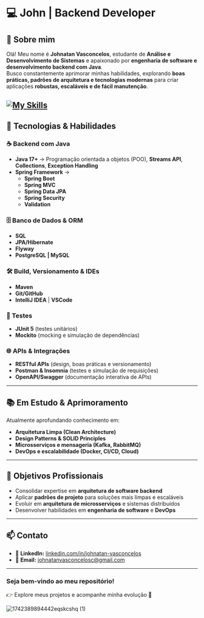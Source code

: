 # 💻 John | Backend Developer

## 👋 Sobre mim
Olá! Meu nome é **Johnatan Vasconcelos**, estudante de **Análise e Desenvolvimento de Sistemas** e apaixonado por **engenharia de software e desenvolvimento backend com Java**.  
Busco constantemente aprimorar minhas habilidades, explorando **boas práticas, padrões de arquitetura e tecnologias modernas** para criar aplicações **robustas, escaláveis e de fácil manutenção**.

[![My Skills](https://skillicons.dev/icons?i=java,spring,postgres,git,mysql,github,html,css,maven,postman,idea,vscode,js)](https://skillicons.dev)
---

## 🚀 Tecnologias & Habilidades

### ☕ Backend com Java
- **Java 17+** → Programação orientada a objetos (POO), **Streams API**, **Collections**, **Exception Handling**  
- **Spring Framework** →  
  - **Spring Boot** 
  - **Spring MVC**  
  - **Spring Data JPA**  
  - **Spring Security**  
  - **Validation**

### 🗄️ Banco de Dados & ORM
- **SQL**  
- **JPA/Hibernate**  
- **Flyway**  
- **PostgreSQL | MySQL**

### 🛠️ Build, Versionamento & IDEs
- **Maven** 
- **Git/GitHub**  
- **IntelliJ IDEA** | **VSCode**

### 🧪 Testes
- **JUnit 5** (testes unitários)  
- **Mockito** (mocking e simulação de dependências)  

### 🌐 APIs & Integrações
- **RESTful APIs** (design, boas práticas e versionamento)  
- **Postman & Insomnia** (testes e simulação de requisições)  
- **OpenAPI/Swagger** (documentação interativa de APIs)

---

## 📚 Em Estudo & Aprimoramento
Atualmente aprofundando conhecimento em:
- **Arquitetura Limpa (Clean Architecture)**  
- **Design Patterns & SOLID Principles**  
- **Microsserviços e mensageria (Kafka, RabbitMQ)**  
- **DevOps e escalabilidade (Docker, CI/CD, Cloud)**

---

## 🎯 Objetivos Profissionais
- Consolidar expertise em **arquitetura de software backend**  
- Aplicar **padrões de projeto** para soluções mais limpas e escaláveis  
- Evoluir em **arquitetura de microsserviços** e sistemas distribuídos  
- Desenvolver habilidades em **engenharia de software** e **DevOps**

---

## 📫 Contato
- 💼 **LinkedIn:** [linkedin.com/in/johnatan-vasconcelos](https://www.linkedin.com/in/johnatan-vasconcelos/)  
- 📩 **Email:** johnatanvasconcelosc@gmail.com  

---

### Seja bem-vindo ao meu repositório!  
👉 Explore meus projetos e acompanhe minha evolução 🚀  

![1742389894442eqskcshq (1)](https://github.com/user-attachments/assets/44ed400d-a5e2-42ed-8359-69b2a1f200d3)

